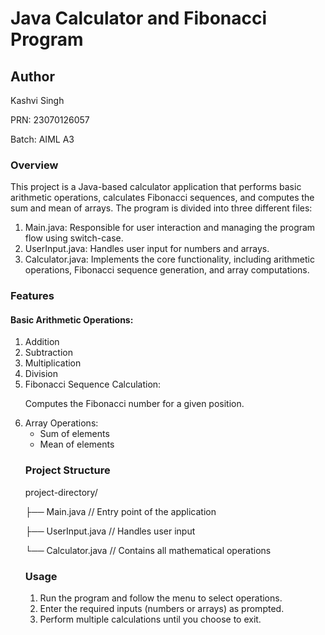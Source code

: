 <html>
<h1>Java Calculator and Fibonacci Program</h1>
<h2>Author</h2>

<p>Kashvi Singh</p>  <p>PRN: 23070126057</p> <p>Batch: AIML A3</p>
<h3>Overview</h3>

<p>This project is a Java-based calculator application that performs basic arithmetic operations, calculates Fibonacci sequences, and computes the sum and mean of arrays. The program is divided into three different files:</p>
<ol>
<li>Main.java: Responsible for user interaction and managing the program flow using switch-case.</li>

<li>UserInput.java: Handles user input for numbers and arrays.</li>

<li>Calculator.java: Implements the core functionality, including arithmetic operations, Fibonacci sequence generation, and array computations.</li>
</ol>

<h3>Features</h3>

<h4>Basic Arithmetic Operations:</h4>
<ol>
<li>Addition</li>

<li>Subtraction</li>

<li>Multiplication</li>

<li>Division</li>

<li>Fibonacci Sequence Calculation:

Computes the Fibonacci number for a given position.</li>

<li>Array Operations:
<ul>
<li>Sum of elements</li>

<li>Mean of elements</li>
</ul>


<h3>Project Structure</h3>
<p>
project-directory/
<p>├── Main.java        // Entry point of the application</p>
<p>├── UserInput.java   // Handles user input</p>
<p>└── Calculator.java  // Contains all mathematical operations</p>
</p>

<h3>Usage</h3>
<ol>
<li>Run the program and follow the menu to select operations.</li>
<li>Enter the required inputs (numbers or arrays) as prompted.</li>
<li>Perform multiple calculations until you choose to exit.</li>
</ol>
</html>

